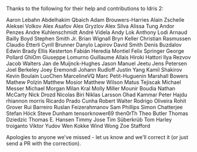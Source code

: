 Thanks to the following for their help and contributions to Idris 2:

Aaron Lebahn
Abdelhakim Qbaich
Adam Brouwers-Harries
Alain Zscheile
Aleksei Volkov
Alex Asafov
Alex Gryzlov
Alex Silva
Alissa Tung
Andor Penzes
Andre Kuhlenschmidt
André Videla
Andy Lok
Anthony Lodi
Arnaud Bailly
Boyd Stephen Smith Jr.
Brian Wignall
Bryn Keller
Christian Rasmussen
Claudio Etterli
Cyrill Brunner
Danylo Lapirov
David Smith
Denis Buzdalov
Edwin Brady
Ellis Kesterton
Fabián Heredia Montiel
Felix Springer
George Pollard
GhiOm
Giuseppe Lomurno
Guillaume Allais
Hiroki Hattori
Ilya Rezvov
Jacob Walters
Jan de Muijnck-Hughes
Jason Manuel
Jeetu
Jens Petersen
Joel Berkeley
Joey Eremondi
Johann Rudloff
Justin Yang
Kamil Shakirov
Kevin Boulain
LuoChen
MarcelineVQ
Marc Petit-Huguenin
Marshall Bowers
Mathew Polzin
Matthew Mosior
Matthew Wilson
Matus Tejiscak
Michael Messer
Michael Morgan
Milan Kral
Molly Miller
Mounir Boudia
Nathan McCarty
Nick Drozd
Nicolas Biri
Niklas Larsson
Ohad Kammar
Peter Hajdu
rhiannon morris
Ricardo Prado Cunha
Robert Walter
Rodrigo Oliveira
Rohit Grover
Rui Barreiro
Ruslan Feizerahmanov
Sam Phillips
Simon Chatterjee
Stefan Höck
Steve Dunham
tensorknower69
then0rTh
Theo Butler
Thomas Dziedzic
Thomas E. Hansen
Timmy Jose
Tim Süberkrüb
Tom Harley
troiganto
Viktor Yudov
Wen Kokke
Wind Wong
Zoe Stafford

Apologies to anyone we've missed - let us know and we'll correct it (or just
send a PR with the correction).
